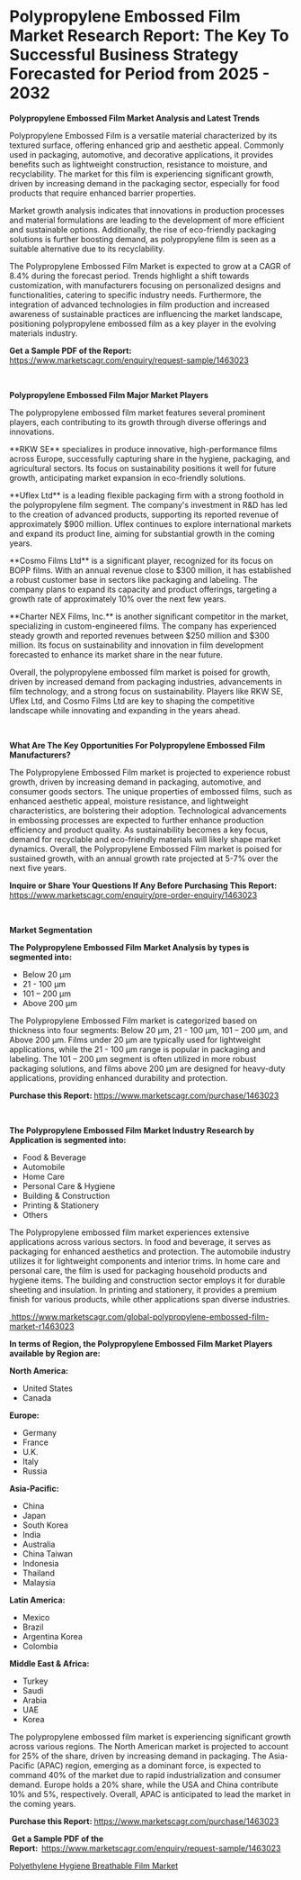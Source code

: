 <p><h1>Polypropylene Embossed Film Market Research Report: The Key To Successful Business Strategy Forecasted for Period from 2025 - 2032</h1></p><p><strong>Polypropylene Embossed Film Market Analysis and Latest Trends</strong></p>
<p><p>Polypropylene Embossed Film is a versatile material characterized by its textured surface, offering enhanced grip and aesthetic appeal. Commonly used in packaging, automotive, and decorative applications, it provides benefits such as lightweight construction, resistance to moisture, and recyclability. The market for this film is experiencing significant growth, driven by increasing demand in the packaging sector, especially for food products that require enhanced barrier properties.</p><p>Market growth analysis indicates that innovations in production processes and material formulations are leading to the development of more efficient and sustainable options. Additionally, the rise of eco-friendly packaging solutions is further boosting demand, as polypropylene film is seen as a suitable alternative due to its recyclability. </p><p>The Polypropylene Embossed Film Market is expected to grow at a CAGR of 8.4% during the forecast period. Trends highlight a shift towards customization, with manufacturers focusing on personalized designs and functionalities, catering to specific industry needs. Furthermore, the integration of advanced technologies in film production and increased awareness of sustainable practices are influencing the market landscape, positioning polypropylene embossed film as a key player in the evolving materials industry.</p></p>
<p><strong>Get a Sample PDF of the Report:&nbsp;</strong> <a href="https://www.marketscagr.com/enquiry/request-sample/1463023?utm_campaign=3440&utm_medium=2&utm_source=Github&utm_content=ia&utm_term=03042025&utm_id=polypropylene-embossed-film">https://www.marketscagr.com/enquiry/request-sample/1463023</a></p>
<p>&nbsp;</p>
<p><strong>Polypropylene Embossed Film Major Market Players</strong></p>
<p><p>The polypropylene embossed film market features several prominent players, each contributing to its growth through diverse offerings and innovations. </p><p>**RKW SE** specializes in produce innovative, high-performance films across Europe, successfully capturing share in the hygiene, packaging, and agricultural sectors. Its focus on sustainability positions it well for future growth, anticipating market expansion in eco-friendly solutions.</p><p>**Uflex Ltd** is a leading flexible packaging firm with a strong foothold in the polypropylene film segment. The company's investment in R&D has led to the creation of advanced products, supporting its reported revenue of approximately $900 million. Uflex continues to explore international markets and expand its product line, aiming for substantial growth in the coming years.</p><p>**Cosmo Films Ltd** is a significant player, recognized for its focus on BOPP films. With an annual revenue close to $300 million, it has established a robust customer base in sectors like packaging and labeling. The company plans to expand its capacity and product offerings, targeting a growth rate of approximately 10% over the next few years.</p><p>**Charter NEX Films, Inc.** is another significant competitor in the market, specializing in custom-engineered films. The company has experienced steady growth and reported revenues between $250 million and $300 million. Its focus on sustainability and innovation in film development forecasted to enhance its market share in the near future.</p><p>Overall, the polypropylene embossed film market is poised for growth, driven by increased demand from packaging industries, advancements in film technology, and a strong focus on sustainability. Players like RKW SE, Uflex Ltd, and Cosmo Films Ltd are key to shaping the competitive landscape while innovating and expanding in the years ahead.</p></p>
<p>&nbsp;</p>
<p><strong>What Are The Key Opportunities For Polypropylene Embossed Film Manufacturers?</strong></p>
<p><p>The Polypropylene Embossed Film market is projected to experience robust growth, driven by increasing demand in packaging, automotive, and consumer goods sectors. The unique properties of embossed films, such as enhanced aesthetic appeal, moisture resistance, and lightweight characteristics, are bolstering their adoption. Technological advancements in embossing processes are expected to further enhance production efficiency and product quality. As sustainability becomes a key focus, demand for recyclable and eco-friendly materials will likely shape market dynamics. Overall, the Polypropylene Embossed Film market is poised for sustained growth, with an annual growth rate projected at 5-7% over the next five years.</p></p>
<p><strong>Inquire or Share Your Questions If Any Before Purchasing This Report:</strong> <a href="https://www.marketscagr.com/enquiry/pre-order-enquiry/1463023?utm_campaign=3440&utm_medium=2&utm_source=Github&utm_content=ia&utm_term=03042025&utm_id=polypropylene-embossed-film">https://www.marketscagr.com/enquiry/pre-order-enquiry/1463023</a></p>
<p>&nbsp;</p>
<p><strong>Market Segmentation</strong></p>
<p><strong>The Polypropylene Embossed Film Market Analysis by types is segmented into:</strong></p>
<p><ul><li>Below 20 μm</li><li>21 - 100 μm</li><li>101 – 200 μm</li><li>Above 200 μm</li></ul></p>
<p><p>The Polypropylene Embossed Film market is categorized based on thickness into four segments: Below 20 μm, 21 - 100 μm, 101 – 200 μm, and Above 200 μm. Films under 20 μm are typically used for lightweight applications, while the 21 - 100 μm range is popular in packaging and labeling. The 101 – 200 μm segment is often utilized in more robust packaging solutions, and films above 200 μm are designed for heavy-duty applications, providing enhanced durability and protection.</p></p>
<p><strong>Purchase this Report:&nbsp;</strong><a href="https://www.marketscagr.com/purchase/1463023?utm_campaign=3440&utm_medium=2&utm_source=Github&utm_content=ia&utm_term=03042025&utm_id=polypropylene-embossed-film">https://www.marketscagr.com/purchase/1463023</a></p>
<p>&nbsp;</p>
<p><strong>The Polypropylene Embossed Film Market Industry Research by Application is segmented into:</strong></p>
<p><ul><li>Food & Beverage</li><li>Automobile</li><li>Home Care</li><li>Personal Care & Hygiene</li><li>Building & Construction</li><li>Printing & Stationery</li><li>Others</li></ul></p>
<p><p>The Polypropylene embossed film market experiences extensive applications across various sectors. In food and beverage, it serves as packaging for enhanced aesthetics and protection. The automobile industry utilizes it for lightweight components and interior trims. In home care and personal care, the film is used for packaging household products and hygiene items. The building and construction sector employs it for durable sheeting and insulation. In printing and stationery, it provides a premium finish for various products, while other applications span diverse industries.</p></p>
<p><a href="https://www.marketscagr.com/global-polypropylene-embossed-film-market-r1463023?utm_campaign=3440&utm_medium=2&utm_source=Github&utm_content=ia&utm_term=03042025&utm_id=polypropylene-embossed-film">&nbsp;https://www.marketscagr.com/global-polypropylene-embossed-film-market-r1463023</a></p>
<p><strong>In terms of Region, the Polypropylene Embossed Film Market Players available by Region are:</strong></p>
<p>
    <p> <strong> North America: </strong>
        <ul>
            <li>United States</li>
            <li>Canada</li>
        </ul>
        </p> 
    <p> <strong> Europe: </strong>
        <ul>
            <li>Germany</li>
            <li>France</li>
            <li>U.K.</li>
            <li>Italy</li>
            <li>Russia</li>
        </ul>
        </p> 
    <p> <strong> Asia-Pacific: </strong>
        <ul>
            <li>China</li>
            <li>Japan</li>
            <li>South Korea</li>
            <li>India</li>
            <li>Australia</li>
            <li>China Taiwan</li>
            <li>Indonesia</li>
            <li>Thailand</li>
            <li>Malaysia</li>
        </ul>
        </p> 
    <p> <strong> Latin America: </strong>
        <ul>
            <li>Mexico</li>
            <li>Brazil</li>
            <li>Argentina Korea</li>
            <li>Colombia</li>
        </ul>
        </p> 
    <p> <strong> Middle East & Africa: </strong>
        <ul>
            <li>Turkey</li>
            <li>Saudi</li>
            <li>Arabia</li>
            <li>UAE</li>
            <li>Korea</li>
        </ul>
    </p>
    </p>
<p><p>The polypropylene embossed film market is experiencing significant growth across various regions. The North American market is projected to account for 25% of the share, driven by increasing demand in packaging. The Asia-Pacific (APAC) region, emerging as a dominant force, is expected to command 40% of the market due to rapid industrialization and consumer demand. Europe holds a 20% share, while the USA and China contribute 10% and 5%, respectively. Overall, APAC is anticipated to lead the market in the coming years.</p></p>
<p><strong>Purchase this Report: </strong><a href="https://www.marketscagr.com/purchase/1463023?utm_campaign=3440&utm_medium=2&utm_source=Github&utm_content=ia&utm_term=03042025&utm_id=polypropylene-embossed-film">https://www.marketscagr.com/purchase/1463023</a></p>
<p>&nbsp;<strong>Get a Sample PDF of the Report:&nbsp;&nbsp;</strong><a href="https://www.marketscagr.com/enquiry/request-sample/1463023?utm_campaign=3440&utm_medium=2&utm_source=Github&utm_content=ia&utm_term=03042025&utm_id=polypropylene-embossed-film">https://www.marketscagr.com/enquiry/request-sample/1463023</a></p>
<p><strong></strong></p>
<p><p><a href="https://github.com/wyettillesr4/Market-Research-Report-List-1/blob/main/polyethylene-hygiene-breathable-film-market.md?utm_campaign=3440&utm_medium=2&utm_source=Github&utm_content=ia&utm_term=03042025&utm_id=polypropylene-embossed-film">Polyethylene Hygiene Breathable Film Market</a></p></p>